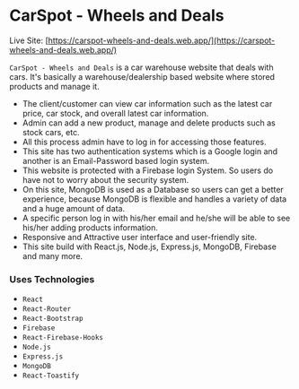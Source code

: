 # CarSpot - Wheels and Deals

Live Site: [https://carspot-wheels-and-deals.web.app/](https://carspot-wheels-and-deals.web.app/)

`CarSpot - Wheels and Deals` is a car warehouse website that deals with cars. It's basically a warehouse/dealership based website where stored products and manage it.

- The client/customer can view car information such as the latest car price, car stock, and overall latest car information.
- Admin can add a new product, manage and delete products such as stock
  cars, etc.
- All this process admin have to log in for accessing those features.
- This site has two authentication systems which is a Google login and another is an Email-Password based login system.
- This website is protected with a Firebase login System. So users do have not to worry about the security system.
- On this site, MongoDB is used as a Database so users can get a better experience, because MongoDB is flexible and handles a variety of data and a huge amount of data.
- A specific person log in with his/her email and he/she will be able to see his/her adding products information.
- Responsive and Attractive user interface and user-friendly site.
- This site build with React.js, Node.js, Express.js, MongoDB, Firebase and many more.

### Uses Technologies

- `React`
- `React-Router`
- `React-Bootstrap`
- `Firebase`
- `React-Firebase-Hooks`
- `Node.js`
- `Express.js`
- `MongoDB`
- `React-Toastify`
